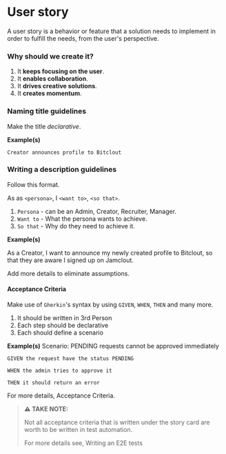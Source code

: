 # User story

A user story is a behavior or feature that a solution needs to implement in order to fulfill the needs, from the user's perspective.

### Why should we create it?

1. It **keeps focusing on the user**.
2. It **enables collaboration**.
3. It **drives creative solutions**.
4. It **creates momentum**.

### Naming title guidelines

Make the title _declarative_.

**Example(s)**

```
Creator announces profile to Bitclout
```

### Writing a description guidelines

Follow this format.

As as `<persona>`, I `<want to>`, `<so that>`.

1. `Persona` - can be an Admin, Creator, Recruiter, Manager.
2. `Want to` - What the persona wants to achieve.
3. `So that` - Why do they need to achieve it.

**Example(s)**

As a Creator, I want to announce my newly created profile to Bitclout, so that they are aware I signed up on Jamclout.



Add more details to eliminate assumptions.

#### Acceptance Criteria

Make use of `Gherkin`'s syntax by using `GIVEN`, `WHEN`, `THEN` and many more.

1. It should be written in 3rd Person
2. Each step should be declarative
3. Each should define a scenario

**Example(s)** Scenario: PENDING requests cannot be approved immediately

```
GIVEN the request have the status PENDING

WHEN the admin tries to approve it

THEN it should return an error
```

For more details, Acceptance Criteria.

> **⚠️ TAKE NOTE:**
>
> Not all acceptance criteria that is written under the story card are worth to be written in test automation.
>
> For more details see, Writing an E2E tests
